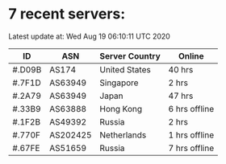 # 7 recent servers:

Latest update at: Wed Aug 19 06:10:11 UTC 2020

| ID | ASN | Server Country | Online |
| -- | --- | -------------- | ------ |
| #.D09B | AS174 | United States | 40 hrs |
| #.7F1D | AS63949 | Singapore | 2 hrs |
| #.2A79 | AS63949 | Japan | 47 hrs |
| #.33B9 | AS63888 | Hong Kong | 6 hrs offline |
| #.1F2B | AS49392 | Russia | 2 hrs |
| #.770F | AS202425 | Netherlands | 1 hrs offline |
| #.67FE | AS51659 | Russia | 7 hrs offline |

